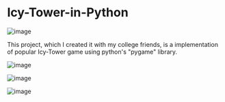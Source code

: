 
# Icy-Tower-in-Python
![image](https://user-images.githubusercontent.com/101999487/173061744-aaee1bca-4bd2-47e5-ad39-76dfd1391299.png)

This project, which I created it with my college friends, is a implementation of popular Icy-Tower game using python's "pygame" library.

![image](https://user-images.githubusercontent.com/101999487/173061664-b3318290-e97d-4a1c-b7c8-5d30ba59478f.png)




![image](https://user-images.githubusercontent.com/101999487/173061836-42b6a961-a229-453f-b481-57dc5122bc45.png)



![image](https://user-images.githubusercontent.com/101999487/173061872-56e4842c-4160-45d1-8dab-7e7b90df9743.png)
